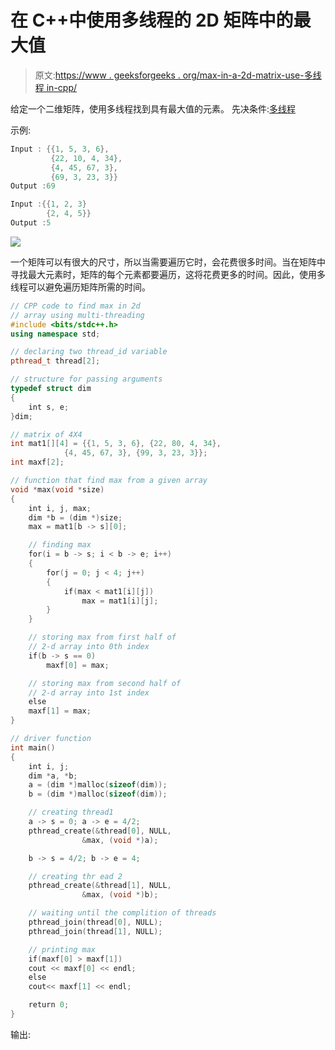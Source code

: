 # 在 C++中使用多线程的 2D 矩阵中的最大值

> 原文:[https://www . geeksforgeeks . org/max-in-a-2d-matrix-use-多线程 in-cpp/](https://www.geeksforgeeks.org/maximum-in-a-2d-matrix-using-multi-threading-in-cpp/)

给定一个二维矩阵，使用多线程找到具有最大值的元素。
先决条件:[多线程](https://www.geeksforgeeks.org/multithreading-c-2/)

示例:

```cpp
Input : {{1, 5, 3, 6},
         {22, 10, 4, 34},
         {4, 45, 67, 3},  
         {69, 3, 23, 3}}
Output :69

Input :{{1, 2, 3}
        {2, 4, 5}}
Output :5

```

![](img/6cc474b3011f8ebf53d129646daaf358.png)

一个矩阵可以有很大的尺寸，所以当需要遍历它时，会花费很多时间。当在矩阵中寻找最大元素时，矩阵的每个元素都要遍历，这将花费更多的时间。因此，使用多线程可以避免遍历矩阵所需的时间。

```cpp
// CPP code to find max in 2d
// array using multi-threading
#include <bits/stdc++.h>
using namespace std;

// declaring two thread_id variable
pthread_t thread[2];

// structure for passing arguments
typedef struct dim
{
    int s, e;
}dim;

// matrix of 4X4
int mat1[][4] = {{1, 5, 3, 6}, {22, 80, 4, 34},
            {4, 45, 67, 3}, {99, 3, 23, 3}};
int maxf[2];

// function that find max from a given array
void *max(void *size)
{
    int i, j, max;
    dim *b = (dim *)size;
    max = mat1[b -> s][0];

    // finding max
    for(i = b -> s; i < b -> e; i++)
    {
        for(j = 0; j < 4; j++)
        {
            if(max < mat1[i][j])
                max = mat1[i][j];
        }
    }

    // storing max from first half of
    // 2-d array into 0th index
    if(b -> s == 0)
        maxf[0] = max;

    // storing max from second half of
    // 2-d array into 1st index
    else
    maxf[1] = max;
}

// driver function
int main()
{
    int i, j;
    dim *a, *b;
    a = (dim *)malloc(sizeof(dim));
    b = (dim *)malloc(sizeof(dim));

    // creating thread1
    a -> s = 0; a -> e = 4/2;
    pthread_create(&thread[0], NULL,
                &max, (void *)a);

    b -> s = 4/2; b -> e = 4;

    // creating thr ead 2
    pthread_create(&thread[1], NULL,
                &max, (void *)b);

    // waiting until the complition of threads
    pthread_join(thread[0], NULL);
    pthread_join(thread[1], NULL);

    // printing max
    if(maxf[0] > maxf[1])
    cout << maxf[0] << endl;
    else
    cout<< maxf[1] << endl;

    return 0;
}
```

输出: